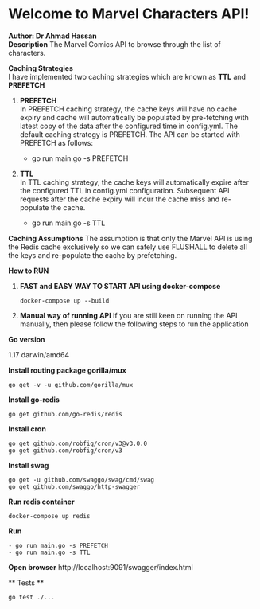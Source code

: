 
# Welcome to Marvel Characters API!    
 **Author: Dr Ahmad Hassan**      
 **Description** The Marvel Comics API to browse through the list of characters.      
      
  **Caching Strategies**    
 I have implemented two caching strategies which are known as **TTL** and **PREFETCH**    
      
 1. **PREFETCH**     
 In PREFETCH caching strategy, the cache keys will have no cache expiry and cache will automatically be populated by pre-fetching with latest copy of the data after the configured time in config.yml. The default caching strategy is PREFETCH. The API can be started with PREFETCH as follows:    
    - go run main.go -s PREFETCH    
    
 2. **TTL**    
 In TTL caching strategy, the cache keys will automatically expire after the configured TTL in config.yml configuration. Subsequent API requests after the cache expiry will incur the cache miss and re-populate the cache.    
    - go run main.go -s TTL    
    
**Caching Assumptions** The assumption is that only the Marvel API is using the Redis cache exclusively so we can safely use FLUSHALL to delete all the keys and re-populate the cache by prefetching.    
   
 **How to RUN**  
 1. **FAST and EASY WAY TO START API using docker-compose**  
  
	  ```docker-compose up --build```  
	  
  2. **Manual way of running API** If you are still keen on running the API manually, then please follow the following steps to run the application    
    
   **Go version**    
     
 1.17 darwin/amd64      
         
   **Install routing package gorilla/mux** 
   
    go get -v -u github.com/gorilla/mux      
         
   **Install go-redis** 
   
   ```go get github.com/go-redis/redis ```     
         
   **Install cron**   
 ```
 go get github.com/robfig/cron/v3@v3.0.0  
go get github.com/robfig/cron/v3
``` 
  
  **Install swag**  
  ```  
 go get -u github.com/swaggo/swag/cmd/swag   
 go get github.com/swaggo/http-swagger      
   ```  
  **Run redis container**  
  ```  
 docker-compose up redis  
 ```
  **Run**   
  
    - go run main.go -s PREFETCH       
    - go run main.go -s TTL  
 

**Open browser**
 http://localhost:9091/swagger/index.html
 
 ** Tests **
 
 ```go test ./...```